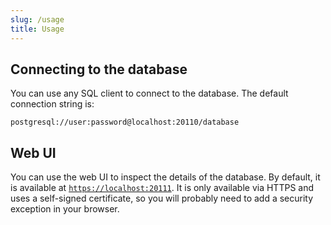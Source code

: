 ```yaml
---
slug: /usage
title: Usage
---
```


## Connecting to the database

You can use any SQL client to connect to the database.
The default connection string is:

```text
postgresql://user:password@localhost:20110/database
```

## Web UI

You can use the web UI to inspect the details of the database.
By default, it is available at [`https://localhost:20111`](https://localhost:20111).
It is only available via HTTPS and uses a self-signed certificate,
so you will probably need to add a security exception in your browser.
